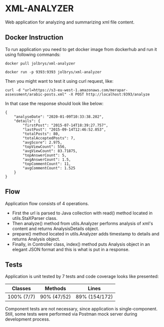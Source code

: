 # XML-ANALYZER
Web application for analyzing and summarizing xml file content.

## Docker Instruction

To run application you need to get docker image from dockerhub and
run it using following commands:

```
docker pull jolbrys/xml-analyzer

docker run -p 9393:9393 jolbrys/xml-analyzer
```

Then you might want to test it using curl request, like:
```
curl -d "url=https://s3-eu-west-1.amazonaws.com/merapar-assessment/arabic-posts.xml" -X POST http://localhost:9393/analyze
```

In that case the response should look like below:
```
{
    "analyseDate": "2020-01-09T10:33:38.202",
    "details": {
        "firstPost": "2015-07-14T18:39:27.757",
        "lastPost": "2015-09-14T12:46:52.053",
        "totalPosts": 80,
        "totalAcceptedPosts": 7,
        "avgScore": 2.975,
        "topViewCount": 556,
        "avgViewCount": 83.71875,
        "topAnswerCount": 5,
        "avgAnswerCount": 1.5,
        "topCommentCount": 11,
        "avgCommentCount": 1.525
    }
}
```

## Flow

Application flow consists of 4 operations.

+ First the url is parsed to Java collection with read() method located in utils.StaXParser class.
+ Then analyze() method from utils.Analyzer performs analysis of xml's content and returns AnalysisDetails object.
+ prepare() method located in utils.Analyzer adds timestamp to details and returns Analysis object.
+ Finally, in Controller class, index() method puts Analysis object in an elegant JSON format and this is what is put in a response.

## Tests
Application is unit tested by 7 tests and code coverage looks like presented:

| Classes  |  Methods  |    Lines    |
|----------|-----------|-------------|
|100% (7/7)|90% (47/52)|89% (154/172)|

Component tests are not necessary, since application is single-component.
Still, some tests were performed via Postman mock server during development process.